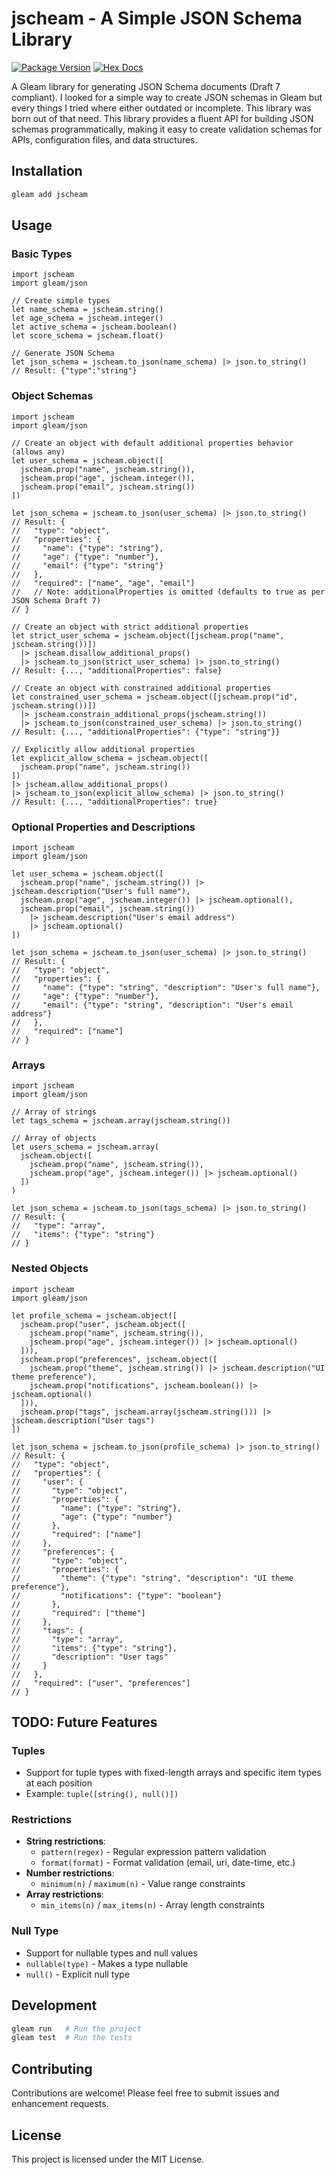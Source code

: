 # jscheam - A Simple JSON Schema Library

[![Package Version](https://img.shields.io/hexpm/v/jscheam)](https://hex.pm/packages/jscheam)
[![Hex Docs](https://img.shields.io/badge/hex-docs-ffaff3)](https://hexdocs.pm/jscheam/)

A Gleam library for generating JSON Schema documents (Draft 7 compliant).
I looked for a simple way to create JSON schemas in Gleam but every things I tried where either outdated or incomplete. This library was born out of that need.
This library provides a fluent API for building JSON schemas programmatically, making it easy to create validation schemas for APIs, configuration files, and data structures.

## Installation

```sh
gleam add jscheam
```

## Usage

### Basic Types

```gleam
import jscheam
import gleam/json

// Create simple types
let name_schema = jscheam.string()
let age_schema = jscheam.integer()
let active_schema = jscheam.boolean()
let score_schema = jscheam.float()

// Generate JSON Schema
let json_schema = jscheam.to_json(name_schema) |> json.to_string()
// Result: {"type":"string"}
```

### Object Schemas

```gleam
import jscheam
import gleam/json

// Create an object with default additional properties behavior (allows any)
let user_schema = jscheam.object([
  jscheam.prop("name", jscheam.string()),
  jscheam.prop("age", jscheam.integer()),
  jscheam.prop("email", jscheam.string())
])

let json_schema = jscheam.to_json(user_schema) |> json.to_string()
// Result: {
//   "type": "object",
//   "properties": {
//     "name": {"type": "string"},
//     "age": {"type": "number"},
//     "email": {"type": "string"}
//   },
//   "required": ["name", "age", "email"]
//   // Note: additionalProperties is omitted (defaults to true as per JSON Schema Draft 7)
// }

// Create an object with strict additional properties 
let strict_user_schema = jscheam.object([jscheam.prop("name", jscheam.string())])
  |> jscheam.disallow_additional_props()
  |> jscheam.to_json(strict_user_schema) |> json.to_string()
// Result: {..., "additionalProperties": false}

// Create an object with constrained additional properties 
let constrained_user_schema = jscheam.object([jscheam.prop("id", jscheam.string())])
  |> jscheam.constrain_additional_props(jscheam.string())
  |> jscheam.to_json(constrained_user_schema) |> json.to_string()
// Result: {..., "additionalProperties": {"type": "string"}}

// Explicitly allow additional properties
let explicit_allow_schema = jscheam.object([
  jscheam.prop("name", jscheam.string())
]) 
|> jscheam.allow_additional_props()
|> jscheam.to_json(explicit_allow_schema) |> json.to_string()
// Result: {..., "additionalProperties": true}
```

### Optional Properties and Descriptions

```gleam
import jscheam
import gleam/json

let user_schema = jscheam.object([
  jscheam.prop("name", jscheam.string()) |> jscheam.description("User's full name"),
  jscheam.prop("age", jscheam.integer()) |> jscheam.optional(),
  jscheam.prop("email", jscheam.string())
    |> jscheam.description("User's email address")
    |> jscheam.optional()
])

let json_schema = jscheam.to_json(user_schema) |> json.to_string()
// Result: {
//   "type": "object",
//   "properties": {
//     "name": {"type": "string", "description": "User's full name"},
//     "age": {"type": "number"},
//     "email": {"type": "string", "description": "User's email address"}
//   },
//   "required": ["name"]
// }
```

### Arrays

```gleam
import jscheam
import gleam/json

// Array of strings
let tags_schema = jscheam.array(jscheam.string())

// Array of objects
let users_schema = jscheam.array(
  jscheam.object([
    jscheam.prop("name", jscheam.string()),
    jscheam.prop("age", jscheam.integer()) |> jscheam.optional()
  ])
)

let json_schema = jscheam.to_json(tags_schema) |> json.to_string()
// Result: {
//   "type": "array",
//   "items": {"type": "string"}
// }
```

### Nested Objects

```gleam
import jscheam
import gleam/json

let profile_schema = jscheam.object([
  jscheam.prop("user", jscheam.object([
    jscheam.prop("name", jscheam.string()),
    jscheam.prop("age", jscheam.integer()) |> jscheam.optional()
  ])),
  jscheam.prop("preferences", jscheam.object([
    jscheam.prop("theme", jscheam.string()) |> jscheam.description("UI theme preference"),
    jscheam.prop("notifications", jscheam.boolean()) |> jscheam.optional()
  ])),
  jscheam.prop("tags", jscheam.array(jscheam.string())) |> jscheam.description("User tags")
])

let json_schema = jscheam.to_json(profile_schema) |> json.to_string()
// Result: {
//   "type": "object",
//   "properties": {
//     "user": {
//       "type": "object",
//       "properties": {
//         "name": {"type": "string"},
//         "age": {"type": "number"}
//       },
//       "required": ["name"]
//     },
//     "preferences": {
//       "type": "object",
//       "properties": {
//         "theme": {"type": "string", "description": "UI theme preference"},
//         "notifications": {"type": "boolean"}
//       },
//       "required": ["theme"]
//     },
//     "tags": {
//       "type": "array",
//       "items": {"type": "string"},
//       "description": "User tags"
//     }
//   },
//   "required": ["user", "preferences"]
// }
```

## TODO: Future Features

### Tuples

- Support for tuple types with fixed-length arrays and specific item types at each position
- Example: `tuple([string(), null()])`

### Restrictions

- **String restrictions**:
  - `pattern(regex)` - Regular expression pattern validation
  - `format(format)` - Format validation (email, uri, date-time, etc.)
- **Number restrictions**:
  - `minimum(n)` / `maximum(n)` - Value range constraints
- **Array restrictions**:
  - `min_items(n)` / `max_items(n)` - Array length constraints

### Null Type

- Support for nullable types and null values
- `nullable(type)` - Makes a type nullable
- `null()` - Explicit null type

## Development

```sh
gleam run   # Run the project
gleam test  # Run the tests
```

## Contributing

Contributions are welcome! Please feel free to submit issues and enhancement requests.

## License

This project is licensed under the MIT License.
